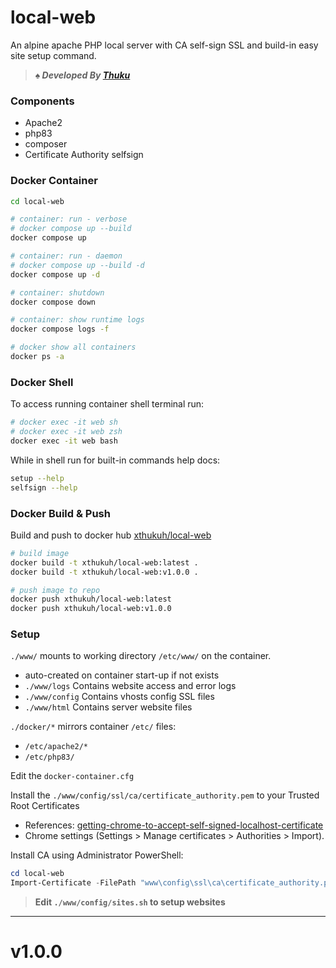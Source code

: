 # local-web

An alpine apache PHP local server with CA self-sign SSL and build-in easy site setup command.

> _**♠️ Developed By [Thuku](https://github.com/xthukuh)**_

### Components
- Apache2
- php83
- composer
- Certificate Authority selfsign

### Docker Container

```sh
cd local-web

# container: run - verbose
# docker compose up --build
docker compose up

# container: run - daemon
# docker compose up --build -d
docker compose up -d

# container: shutdown
docker compose down

# container: show runtime logs
docker compose logs -f

# docker show all containers
docker ps -a
```

### Docker Shell

To access running container shell terminal run:

```sh
# docker exec -it web sh
# docker exec -it web zsh
docker exec -it web bash
```

While in shell run for built-in commands help docs:

```sh
setup --help
selfsign --help
```

### Docker Build & Push

Build and push to docker hub  [xthukuh/local-web](https://hub.docker.com/repository/docker/xthukuh/local-web/general)

```sh
# build image
docker build -t xthukuh/local-web:latest .
docker build -t xthukuh/local-web:v1.0.0 .

# push image to repo
docker push xthukuh/local-web:latest
docker push xthukuh/local-web:v1.0.0
```

### Setup

`./www/` mounts to working directory `/etc/www/` on the container.
- auto-created on container start-up if not exists
- `./www/logs` Contains website access and error logs
- `./www/config` Contains vhosts config SSL files
- `./www/html` Contains server website files

`./docker/*` mirrors container `/etc/` files:
- `/etc/apache2/*`
- `/etc/php83/`

Edit the `docker-container.cfg`

Install the `./www/config/ssl/ca/certificate_authority.pem` to your Trusted Root Certificates
- References: [getting-chrome-to-accept-self-signed-localhost-certificate](https://stackoverflow.com/questions/7580508/getting-chrome-to-accept-self-signed-localhost-certificate)
- Chrome settings (Settings > Manage certificates > Authorities > Import).

Install CA using Administrator PowerShell:
```PowerShell
cd local-web
Import-Certificate -FilePath "www\config\ssl\ca\certificate_authority.pem" -CertStoreLocation "Cert:\LocalMachine\Root"
```

> **Edit `./www/config/sites.sh` to setup websites**

---

# v1.0.0
